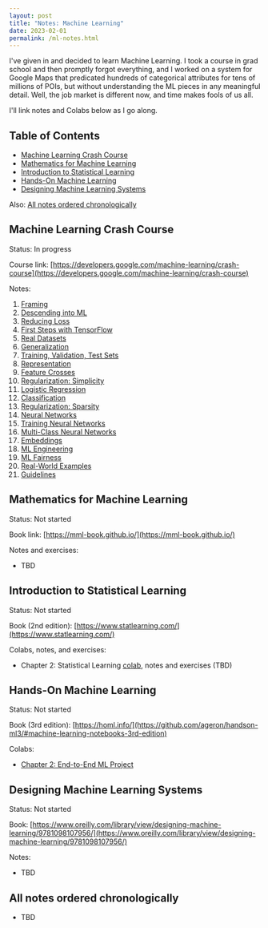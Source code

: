 ```yaml
---
layout: post
title: "Notes: Machine Learning"
date: 2023-02-01
permalink: /ml-notes.html
---
```


I've given in and decided to learn Machine Learning. I took a course in grad
school and then promptly forgot everything, and I worked on a system for Google
Maps that predicated hundreds of categorical attributes for tens of millions of
POIs, but without understanding the ML pieces in any meaningful detail. Well,
the job market is different now, and time makes fools of us all.

I'll link notes and Colabs below as I go along.

## Table of Contents

-   [Machine Learning Crash Course](#machine-learning-crash-course)
-   [Mathematics for Machine Learning](#mathematics-for-machine-learning)
-   [Introduction to Statistical Learning](#introduction-to-statistical-learning)
-   [Hands-On Machine Learning](#hands-on-machine-learning)
-   [Designing Machine Learning Systems](#designing-machine-learning-systems)

Also: [All notes ordered chronologically](#all-notes-ordered-chronologically)

## Machine Learning Crash Course

Status: In progress

Course link: [https://developers.google.com/machine-learning/crash-course](https://developers.google.com/machine-learning/crash-course)

Notes:

1. [Framing](/mlcc/mlcc-1-framing.pdf)
2. [Descending into ML](/mlcc/mlcc-2-descending-into-ml.pdf)
3. [Reducing Loss](/mlcc/mlcc-3-reducing-loss.pdf)
4. [First Steps with TensorFlow](/mlcc/mlcc-4-first-steps-tf.pdf)
5. [Real Datasets](/mlcc/mlcc-5-real-dataset.pdf)
6. [Generalization](/mlcc/mlcc-6-generalization.pdf)
7. [Training, Validation, Test Sets](/mlcc/mlcc-7-train-validate-test.pdf)
8. [Representation](/mlcc/mlcc-8-representation.pdf)
9. [Feature Crosses](/mlcc/mlcc-9-feature-crosses.pdf)
10. [Regularization: Simplicity](/mlcc/mlcc-10-regularization-simplicity.pdf)
11. [Logistic Regression](/mlcc/mlcc-11-logistic-regression.pdf)
12. [Classification](/mlcc/mlcc-12-classification.pdf)
13. [Regularization: Sparsity](/mlcc/mlcc-13-regularization-sparsity.pdf)
14. [Neural Networks](/mlcc/mlcc-14-neural-nets.pdf)
15. [Training Neural Networks](/mlcc/mlcc-15-training-neural-nets.pdf)
16. [Multi-Class Neural Networks](/mlcc/mlcc-16-multi-class-nns.pdf)
17. [Embeddings](/mlcc/mlcc-17-embeddings.pdf)
18. [ML Engineering](/mlcc/mlcc-18-ml-eng.pdf)
19. [ML Fairness](/mlcc/mlcc-19-fairness.pdf)
20. [Real-World Examples](/mlcc/mlcc-20-examples.pdf)
21. [Guidelines](/mlcc/mlcc-21-guidelines.pdf)

## Mathematics for Machine Learning

Status: Not started

Book link: [https://mml-book.github.io/](https://mml-book.github.io/)

Notes and exercises:

-   TBD

## Introduction to Statistical Learning

Status: Not started

Book (2nd edition): [https://www.statlearning.com/](https://www.statlearning.com/)

Colabs, notes, and exercises:

-   Chapter 2: Statistical Learning [colab](https://colab.research.google.com/drive/1ZO0Ua-Tr1azrRGgMAzkOQX3GTEeAM-Kw?usp=sharing), notes and exercises (TBD)

## Hands-On Machine Learning

Status: Not started

Book (3rd edition): [https://homl.info/](https://github.com/ageron/handson-ml3/#machine-learning-notebooks-3rd-edition)

Colabs:

-   [Chapter 2: End-to-End ML Project](https://colab.research.google.com/drive/1cERiV1fJ9udpFbaie80inpg6H9kbI5a7?usp=sharing)

## Designing Machine Learning Systems

Status: Not started

Book: [https://www.oreilly.com/library/view/designing-machine-learning/9781098107956/](https://www.oreilly.com/library/view/designing-machine-learning/9781098107956/)

Notes:

-   TBD

## All notes ordered chronologically

-   TBD
